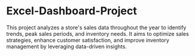 # Excel-Dashboard-Project
This project analyzes a store's sales data throughout the year to identify trends, peak sales periods, and inventory needs. It aims to optimize sales strategies, enhance customer satisfaction, and improve inventory management by leveraging data-driven insights.

